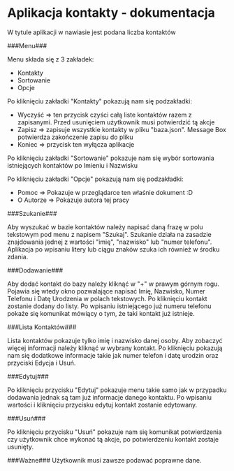 # Aplikacja kontakty - dokumentacja


W tytule aplikacji w nawiasie jest podana liczba kontaktów

###Menu###

Menu składa się z 3 zakładek:
- Kontakty
- Sortowanie
- Opcje

Po kliknięciu zakładki "Kontakty" pokazują nam się podzakładki:
- Wyczyść => ten przycisk czyści całą liste kontaktów razem z zapisanymi. Przed usunięciem użytkownik musi potwierdzić tą akcje
- Zapisz => zapisuje wszystkie kontakty w pliku "baza.json". Message Box potwierdza zakończenie zapisu do pliku
- Koniec => przycisk ten wyłącza aplikacje

Po kliknięciu zakładki "Sortowanie" pokazuje nam się wybór sortowania istniejących kontaktów po Imieniu i Nazwisku

Po kliknięciu zakładki "Opcje" pokazują nam się podzakładki:
- Pomoc => Pokazuje w przeglądarce ten właśnie dokument :D
- O Autorze => Pokazuje autora tej pracy

###Szukanie###

Aby wyszukać w bazie kontaktów należy napisać daną frazę w polu tekstowym pod menu z napisem "Szukaj". Szukanie działa na zasadzie znajdowania jednej z wartości "imię", "nazwisko" lub "numer telefonu". Aplikacja po wpisaniu litery lub ciągu znaków szuka ich również w środku zdania.

###Dodawanie###

Aby dodać kontakt do bazy należy kliknąć w "+" w prawym górnym rogu. Pojawia się wtedy okno pozwalające napisać Imię, Nazwisko, Numer Telefonu i Datę Urodzenia w polach tekstowych. Po kliknięciu kontakt zostanie dodany do listy. Po wpisaniu istniejącego już numeru telefonu pokaże się komunikat mówiący o tym, że taki kontakt już istnieje.

###Lista Kontaktów###

Lista kontaktów pokazuje tylko imię i nazwisko danej osoby. Aby zobaczyć więcej informacji należy kliknąć w wybrany kontakt. Po kliknięciu pokazują nam się dodatkowe informacje takie jak numer telefon i datę urodzin oraz przyciski Edycja i Usuń. 

###Edytuj###

Po kliknięciu przycisku "Edytuj" pokazuje menu takie samo jak w przypadku dodawania jednak są tam już informacje danego kontaktu. Po wpisaniu wartości i kliknięciu przycisku edytuj kontakt zostanie edytowany.

###Usuń###

Po kliknięciu przycisku "Usuń" pokazuje nam się komunikat potwierdzenia czy użytkownik chce wykonać tą akcje, po potwierdzeniu kontakt zostaje usunięty.

###Ważne###
Użytkownik musi zawsze podawać poprawne dane.

